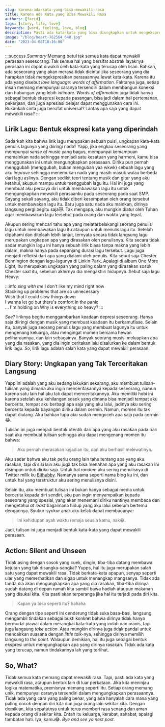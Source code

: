 ```yaml
---
slug: karena-ada-kata-yang-bisa-mewakili-rasa
title: Karena Ada Kata yang Bisa Mewakili Rasa
authors: [farid]
tags: [story, life, love]
keywords: [word, feeling, love, blog]
description: Pasti ada kata-kata yang bisa diungkapkan untuk mengekspresikan rasa
image: "/blog/heart-762564_640.jpg"
date: "2023-04-08T18:16:00"
---
```


:::success _Summary_
Memang betul tak semua kata dapat mewakili perasaan sesesorang. Tak semua hal yang bersifat abstrak layaknya perasaan ini dapat
diwakili oleh kata-kata yang terucap oleh lisan. Bahkan, ada seseorang yang akan merasa tidak dicintai jika seseorang yang dia harapkan
tidak mengekspresikan perasaannya lewat kata-kata. Karena itu ada yang disebut _love language: words of affirmation._ Faktanya juga,
setiap insan memang mempunyai caranya tersendiri dalam membangun koneksi dan hubungan yang lebih _intimate_. _Words of affirmation_ juga
tidak hanya sebagai bentuk ekspresi kepada pasangan, bisa jadi dalam hal pertemanan, pekerjaan, dan juga apresiasi belajar dapat
menggunakan cara ini. Bukankah cinta juga bersifat universal? Lantas apa saja yang dapat mewakili rasa?
:::

<!-- truncate -->

## Lirik Lagu: Bentuk ekspresi kata yang diperindah

Sadarkah kita bahwa lirik lagu merupakan sebuah puisi, ungkapan kata-kata penulis lagunya yang diiringi nada? Yapp, jika engkau seseorang
yang mempunyai _sense of music_ yang bagus, mempunyai kemampuan memainkan nada sehingga menjadi satu kesatuan yang harmoni, kamu bisa menggunakan ini untuk mengungkapkan perasaaan. Diriku pun pernah menggubah (menggubah, bukan mengubah yaa wkwk) sebuah lagu yang aku _improve_ sehingga menemukan nada yang masih masuk walau berbeda dari lagu aslinya. Dengan sedikit teori tentang musik dan gitar yang aku ketahui, akupun mampu untuk menggubah lagu itu. Hal ini juga yang membuat aku percaya diri untuk membawakan lagu itu untuk mengungkapkan mewakili perasaanku pada seseorang pada saat SMP. Sayang sekali sayang, aku tidak diberi kesempatan oleh orang tersebut untuk membawakan lagu itu. Baru juga satu nada aku mainkan, dirinya langsung pergi begitu saja😿. Tak mengapa, aku mungkin diatur oleh Tuhan agar membawakan lagu tersebut pada orang dan waktu yang tepat.

Akupun sering mencari tahu apa yang melatarbelakangi seorang penulis lagu untuk membawakan lagu itu ataupun untuk menulis lagu itu. Setelah dipahami dan ditelaah lebih lanjut, ternyata secara tidak langsung lagu merupakan ungkapan apa yang dirasakan oleh penulisnya. Kita secara tidak sadar mungkin lagu ini hanya sebuah lirik biasa tanpa makna yang lebih dalam, makna hanya pada sepanjang durasi lagu tersebut. Lagu juga menjadi refleksi dari apa yang dialami oleh penulis. Kita sebut saja Chester Bennington dengan lagu-lagunya di Linkin Park. Apalagi di album One More Light, itu merupakan ungkapan yang paling dalam yang dirasakan sosok Chester saat itu, sebelum akhirnya dia mengakhiri hidupnya. Sebut saja lagu Heavy:

:::info _sing with me_
I don't like my mind right now<br />
Stacking up problems that are so unnecessary<br />
Wish that I could slow things down<br />
I wanna let go but there's comfort in the panic<br />
...
I'm holding on
Why is everything so heavy?
:::

_See_? liriknya begitu menggambarkan keadaan depresi seseorang. Hanya saja diiringi dengan musik yang membuat keadaan itu berkamuflase. Selain itu, banyak juga seorang penulis lagu yang membuat lagunya itu untuk mengenang keluarga, atau mengingat momen bersama hewan peliharaannya, dan lain sebagainya. Banyak seorang musisi meluapkan apa yang dia rasakan, yang dia ingin ceritakan lalu disalurkan ke dalam bentuk lirik lagu. _So_, lirik lagu adalah salah kata yang dapat mewakili perasaan.

## Diary Story: Ungkapan yang Tak Terceritakan Langsung

Yapp ini adalah yang aku sedang lakukan sekarang, aku membuat tulisan-tulisan yang dimana aku ingin menceritakannya kepada seseorang, namun karena satu lain hal aku tak dapat menceritakannya. Aku memiliki hobi ini karena setelah aku kehilangan sosok yang dimana bisa menjadi tempat aku bercerita, tempat aku berbagi apa saja yang aku lalui, jadinya aku sering bercerita kepada bayangan diriku dalam cermin. Namun, momen itu tak dapat diulang. Aku bahkan lupa aku sudah mengoceh apa saja pada cermin😂.

Tulisan ini juga menjadi bentuk otentik dari apa yang aku rasakan pada hari saat aku membuat tulisan sehingga aku dapat mengenang momen itu bahwa:

> Aku pernah merasakan kejadian itu, dan aku berhasil melewatinya.

Aku sadar bahwa aku tak perlu orang lain tahu tentang apa yang aku rasakan, tapi di sisi lain aku juga tak bisa menahan apa yang aku rasakan ini disimpan untuk diriku saja. Untuk hal _random_ aku sering menulisnya di Twitter milik ku [Bithubby](https://twitter.com/bithubby). Namanya sama seperti nama blog ku ini, dan untuk hal yang terstruktur aku sering menulisnya disini.

Selain itu, aku membuat tulisan ini bukan hanya sebagai media untuk bercerita kepada diri sendiri, aku pun ingin menyampaikan kepada seseorang yang spesial, yang akan menemani diriku nantinya membaca dan mengetahui _at least_ bagaimana hidup yang aku lalui sebelum bertemu dengannya. Syukur-syukur anak aku kelak dapat membacanya:

> Ini kehidupan ayah waktu remaja seusia kamu, nak😁.

Jadi, tulisan ini juga menjadi bentuk kata-kata yang dapat mewakili perasaan.

## Action: Silent and Unseen

Tidak asing dengan sosok yang cuek, dingin, tiba-tiba datang membawa kejutan yang tak disangka-sangka? Yupps, hal itu juga merupakan salah satu yang dapat mewakili rasa. Tidak berkata-kata apapun, senyap seperti ular yang memerhatikan dan sigap untuk menangkap mangsanya. Tidak ada tanda dia akan mengungkapkan apa yang dia rasakan, tiba-tiba dirinya sudah datang di depan rumah kita sambil bawa hadiah ataupun makanan yang disukai kita. Kita pasti akan terperanga jika hal itu terjadi pada diri kita.

> Kapan ya bisa seperti itu? hahaha

Orang dengan tipe seperti ini cenderung tidak suka basa-basi, langsung mengambil tindakan sebagai bukti konkret bahwa dirinya tidak hanya bermodal piawai dalam merangkai kata-kata yang indah nan manis, tapi juga langsung _take action_. Atau mungkin dirinya juga tidak pandai untuk mencairkan suasana dengan _little talk_-nya, sehingga dirinya memilih langsung _to the point_. Walaupun demikian, hal itu juga sebagai bentuk ekspresi untuk mengungkapkan apa yang dirinya rasakan. Tidak ada kata yang terucap, namun tindakannya lah yang terlihat.

## So, What?

Tidak semua kata memang dapat mewakili rasa. Tapi, pasti ada kata yang mewakili rasa, ataupun bentuk lain di luar perkataan. Jika kita meninjau logika matematika, premisnya memang seperti itu. Setiap orang memang unik, mempunyai caranya tersendiri dalam mengungkapkan perasaannya. Tidak ada yang cara yang paling benar, yang ada hanyalah cara mana yang paling cocok dengan diri kita dan juga orang lain sekitar kita. Dengan demikian, kita sepatutnya untuk terus memberi rasa senang dan aman kepada orang di sekitar kita. Entah itu keluarga, kerabat, sahabat, apalagi tambatan hati. Iya, kamu😂. _Bye and see ya next post._
